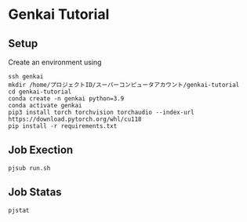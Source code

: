 # Genkai Tutorial

## Setup
Create an environment using
```
ssh genkai
mkdir /home/プロジェクトID/スーパーコンピュータアカウント/genkai-tutorial
cd genkai-tutorial
conda create -n genkai python=3.9
conda activate genkai
pip3 install torch torchvision torchaudio --index-url https://download.pytorch.org/whl/cu118
pip install -r requirements.txt
```
## Job Exection
```
pjsub run.sh
```
## Job Statas
```
pjstat
```
